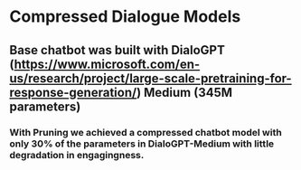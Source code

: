 # Compressed Dialogue Models
Base chatbot was built with DialoGPT (https://www.microsoft.com/en-us/research/project/large-scale-pretraining-for-response-generation/) Medium (345M parameters) 
---
### With Pruning we achieved a compressed chatbot model with only 30% of the parameters in DialoGPT-Medium with little degradation in engagingness.
